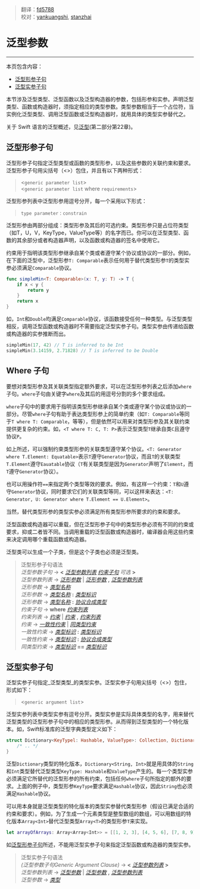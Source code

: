> 翻译：[fd5788](https://github.com/fd5788)  
> 校对：[yankuangshi](https://github.com/yankuangshi), [stanzhai](https://github.com/stanzhai)

# 泛型参数
---------

本页包含内容：

- [泛型形参子句](#generic_parameter)
- [泛型实参子句](#generic_argument)

本节涉及泛型类型、泛型函数以及泛型构造器的参数，包括形参和实参。声明泛型类型、函数或构造器时，须指定相应的类型参数。类型参数相当于一个占位符，当实例化泛型类型、调用泛型函数或泛型构造器时，就用具体的类型实参替代之。

关于 Swift 语言的泛型概述，见[泛型](../charpter2/22_Generics.md)(第二部分第22章)。

<a name="generic_parameter"></a>
## 泛型形参子句

泛型形参子句指定泛型类型或函数的类型形参，以及这些参数的关联约束和要求。泛型形参子句用尖括号（<>）包住，并且有以下两种形式：

> <`generic parameter list`>  
> <`generic parameter list` where `requirements`>

泛型形参列表中泛型形参用逗号分开，每一个采用以下形式：

> `type parameter` : `constrain`

泛型形参由两部分组成：类型形参及其后的可选约束。类型形参只是占位符类型（如T，U，V，KeyType，ValueType等）的名字而已。你可以在泛型类型、函数的其余部分或者构造器声明，以及函数或构造器的签名中使用它。

约束用于指明该类型形参继承自某个类或者遵守某个协议或协议的一部分。例如，在下面的泛型中，泛型形参`T: Comparable`表示任何用于替代类型形参`T`的类型实参必须满足`Comparable`协议。

```swift
func simpleMin<T: Comparable>(x: T, y: T) -> T {
    if x < y {
        return y
    }
    return x
}
```

如，`Int`和`Double`均满足`Comparable`协议，该函数接受任何一种类型。与泛型类型相反，调用泛型函数或构造器时不需要指定泛型实参子句。类型实参由传递给函数或构造器的实参推断而出。

```swift
simpleMin(17, 42) // T is inferred to be Int
simpleMin(3.14159, 2.71828) // T is inferred to be Double
```

## Where 子句

要想对类型形参及其关联类型指定额外要求，可以在泛型形参列表之后添加`where`子句。`where`子句由关键字`where`及其后的用逗号分割的多个要求组成。

`where`子句中的要求用于指明该类型形参继承自某个类或遵守某个协议或协议的一部分。尽管`where`子句有助于表达类型形参上的简单约束（如`T: Comparable`等同于`T where T: Comparable`，等等），但是依然可以用来对类型形参及其关联约束提供更复杂的约束。如，`<T where T: C, T: P>`表示泛型类型`T`继承自类`C`且遵守协议`P`。

如上所述，可以强制约束类型形参的关联类型遵守某个协议。`<T: Generator where T.Element: Equatable>`表示`T`遵守`Generator`协议，而且`T`的关联类型`T.Element`遵守`Eauatable`协议（`T`有关联类型是因为`Generator`声明了`Element`，而`T`遵守`Generator`协议）。

也可以用操作符`==`来指定两个类型等效的要求。例如，有这样一个约束：`T`和`U`遵守`Generator`协议，同时要求它们的关联类型等同，可以这样来表达：`<T: Generator, U: Generator where T.Element == U.Element>`。

当然，替代类型形参的类型实参必须满足所有类型形参所要求的约束和要求。

泛型函数或构造器可以重载，但在泛型形参子句中的类型形参必须有不同的约束或要求，抑或二者皆不同。当调用重载的泛型函数或构造器时，编译器会用这些约束来决定调用哪个重载函数或构造器。

泛型类可以生成一个子类，但是这个子类也必须是泛型类。

> 泛型形参子句语法  
> *泛型参数子句* → **<** [*泛型参数列表*](GenericParametersAndArguments.html#generic_parameter_list) [*约束子句*](GenericParametersAndArguments.html#requirement_clause) _可选_ **>**  
> *泛型参数列表* → [*泛形参数*](GenericParametersAndArguments.html#generic_parameter) | [*泛形参数*](GenericParametersAndArguments.html#generic_parameter) **,** [*泛型参数列表*](GenericParametersAndArguments.html#generic_parameter_list)  
> *泛形参数* → [*类型名称*](..\chapter3\03_Types.html#type_name)  
> *泛形参数* → [*类型名称*](..\chapter3\03_Types.html#type_name) **:** [*类型标识*](..\chapter3\03_Types.html#type_identifier)  
> *泛形参数* → [*类型名称*](..\chapter3\03_Types.html#type_name) **:** [*协议合成类型*](..\chapter3\03_Types.html#protocol_composition_type)  
> *约束子句* → **where** [*约束列表*](GenericParametersAndArguments.html#requirement_list)  
> *约束列表* → [*约束*](GenericParametersAndArguments.html#requirement) | [*约束*](GenericParametersAndArguments.html#requirement) **,** [*约束列表*](GenericParametersAndArguments.html#requirement_list)  
> *约束* → [*一致性约束*](GenericParametersAndArguments.html#conformance_requirement) | [*同类型约束*](GenericParametersAndArguments.html#same_type_requirement)  
> *一致性约束* → [*类型标识*](..\chapter3\03_Types.html#type_identifier) **:** [*类型标识*](..\chapter3\03_Types.html#type_identifier)  
> *一致性约束* → [*类型标识*](..\chapter3\03_Types.html#type_identifier) **:** [*协议合成类型*](..\chapter3\03_Types.html#protocol_composition_type)  
> *同类型约束* → [*类型标识*](..\chapter3\03_Types.html#type_identifier) **==** [*类型标识*](..\chapter3\03_Types.html#type_identifier)  


<a name="generic_argument"></a>
## 泛型实参子句

泛型实参子句指定_泛型类型_的类型实参。泛型实参子句用尖括号（<>）包住，形式如下：

> <`generic argument list`>

泛型实参列表中类型实参有逗号分开。类型实参是实际具体类型的名字，用来替代泛型类型的泛型形参子句中的相应的类型形参。从而得到泛型类型的一个特化版本。如，Swift标准库的泛型字典类型定义如下：

```swift
struct Dictionary<KeyTypel: Hashable, ValueType>: Collection, DictionaryLiteralConvertible {
    /* .. */
}
```

泛型`Dictionary`类型的特化版本，`Dictionary<String, Int>`就是用具体的`String`和`Int`类型替代泛型类型`KeyType: Hashable`和`ValueType`产生的。每一个类型实参必须满足它所替代的泛型形参的所有约束，包括任何`where`子句所指定的额外的要求。上面的例子中，类型形参`KeyType`要求满足`Hashable`协议，因此`String`也必须满足`Hashable`协议。

可以用本身就是泛型类型的特化版本的类型实参替代类型形参（假设已满足合适的约束和要求）。例如，为了生成一个元素类型是整型数组的数组，可以用数组的特化版本`Array<Int>`替代泛型类型`Array<T>`的类型形参`T`来实现。

```swift
let arrayOfArrays: Array<Array<Int>> = [[1, 2, 3], [4, 5, 6], [7, 8, 9]]
```

如[泛型形参子句](#generic_parameter)所述，不能用泛型实参子句来指定泛型函数或构造器的类型实参。

> 泛型实参子句语法  
> *(泛型参数子句Generic Argument Clause)* → **<** [*泛型参数列表*](GenericParametersAndArguments.html#generic_argument_list) **>**  
> *泛型参数列表* → [*泛型参数*](GenericParametersAndArguments.html#generic_argument) | [*泛型参数*](GenericParametersAndArguments.html#generic_argument) **,** [*泛型参数列表*](GenericParametersAndArguments.html#generic_argument_list)  
> *泛型参数* → [*类型*](..\chapter3\03_Types.html#type)  